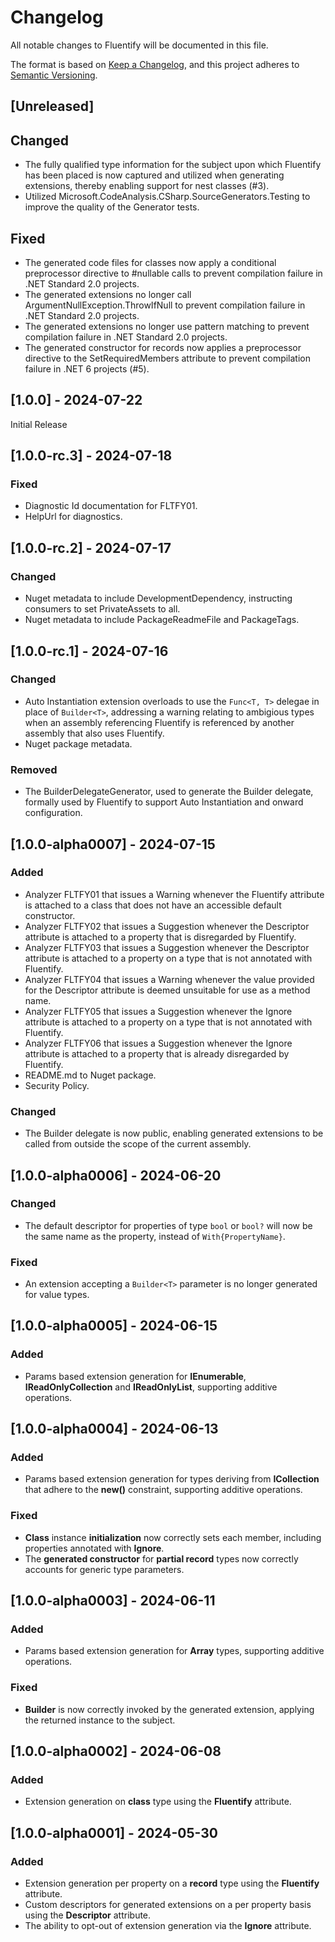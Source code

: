 # Changelog
All notable changes to Fluentify will be documented in this file.

The format is based on [Keep a Changelog](https://keepachangelog.com/en/1.0.0/),
and this project adheres to [Semantic Versioning](https://semver.org/spec/v2.0.0.html).

## [Unreleased]

## Changed

- The fully qualified type information for the subject upon which Fluentify has been placed is now captured and utilized when generating extensions, thereby enabling support for nest classes (#3).
- Utilized Microsoft.CodeAnalysis.CSharp.SourceGenerators.Testing to improve the quality of the Generator tests.

## Fixed

- The generated code files for classes now apply a conditional preprocessor directive to #nullable calls to prevent compilation failure in .NET Standard 2.0 projects.
- The generated extensions no longer call ArgumentNullException.ThrowIfNull to prevent compilation failure in .NET Standard 2.0 projects.
- The generated extensions no longer use pattern matching to prevent compilation failure in .NET Standard 2.0 projects.
- The generated constructor for records now applies a preprocessor directive to the SetRequiredMembers attribute to prevent compilation failure in .NET 6 projects (#5).

## [1.0.0] - 2024-07-22

Initial Release

## [1.0.0-rc.3] - 2024-07-18

### Fixed

- Diagnostic Id documentation for FLTFY01.
- HelpUrl for diagnostics.

## [1.0.0-rc.2] - 2024-07-17

### Changed

- Nuget metadata to include DevelopmentDependency, instructing consumers to set PrivateAssets to all.
- Nuget metadata to include PackageReadmeFile and PackageTags.

## [1.0.0-rc.1] - 2024-07-16

### Changed

- Auto Instantiation extension overloads to use the `Func<T, T>` delegae in place of `Builder<T>`, addressing a warning relating to ambigious types when an assembly referencing Fluentify is referenced by another assembly that also uses Fluentify.
- Nuget package metadata.

### Removed

- The BuilderDelegateGenerator, used to generate the Builder<T> delegate, formally used by Fluentify to support Auto Instantiation and onward configuration.

## [1.0.0-alpha0007] - 2024-07-15

### Added

- Analyzer FLTFY01 that issues a Warning whenever the Fluentify attribute is attached to a class that does not have an accessible default constructor.
- Analyzer FLTFY02 that issues a Suggestion whenever the Descriptor attribute is attached to a property that is disregarded by Fluentify.
- Analyzer FLTFY03 that issues a Suggestion whenever the Descriptor attribute is attached to a property on a type that is not annotated with Fluentify.
- Analyzer FLTFY04 that issues a Warning whenever the value provided for the Descriptor attribute is deemed unsuitable for use as a method name.
- Analyzer FLTFY05 that issues a Suggestion whenever the Ignore attribute is attached to a property on a type that is not annotated with Fluentify.
- Analyzer FLTFY06 that issues a Suggestion whenever the Ignore attribute is attached to a property that is already disregarded by Fluentify.
- README.md to Nuget package.
- Security Policy.

### Changed

- The Builder<T> delegate is now public, enabling generated extensions to be called from outside the scope of the current assembly.

## [1.0.0-alpha0006] - 2024-06-20

### Changed

- The default descriptor for properties of type ``bool`` or ``bool?`` will now be the same name as the property, instead of ``With{PropertyName}``.

### Fixed

- An extension accepting a ``Builder<T>`` parameter is no longer generated for value types.

## [1.0.0-alpha0005] - 2024-06-15

### Added

- Params based extension generation for **IEnumerable<T>**, **IReadOnlyCollection<T>** and **IReadOnlyList<T>**, supporting additive operations.

## [1.0.0-alpha0004] - 2024-06-13

### Added

- Params based extension generation for types deriving from **ICollection<T>** that adhere to the **new()** constraint, supporting additive operations.

### Fixed

- **Class** instance **initialization** now correctly sets each member, including properties annotated with **Ignore**.
- The **generated constructor** for **partial record** types now correctly accounts for generic type parameters.

## [1.0.0-alpha0003] - 2024-06-11

### Added

- Params based extension generation for **Array** types, supporting additive operations.

### Fixed

- **Builder<T>** is now correctly invoked by the generated extension, applying the returned instance to the subject.

## [1.0.0-alpha0002] - 2024-06-08

### Added

- Extension generation on **class** type using the **Fluentify** attribute.

## [1.0.0-alpha0001] - 2024-05-30

### Added

- Extension generation per property on a **record** type using the **Fluentify** attribute.
- Custom descriptors for generated extensions on a per property basis using the **Descriptor** attribute.
- The ability to opt-out of extension generation via the **Ignore** attribute.